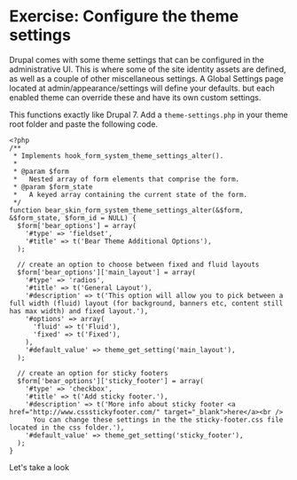 # Exercise: Configure the theme settings

Drupal comes with some theme settings that can be configured in the administrative UI. This is where some of the site identity assets are defined, as well as a couple of other miscellaneous settings. A Global Settings page located at admin/appearance/settings will define your defaults. but each enabled theme can override these and have its own custom settings.

This functions exactly like Drupal 7. Add a ```theme-settings.php``` in your theme root folder and paste the following code.

```
<?php
/**
 * Implements hook_form_system_theme_settings_alter().
 *
 * @param $form
 *   Nested array of form elements that comprise the form.
 * @param $form_state
 *   A keyed array containing the current state of the form.
 */
function bear_skin_form_system_theme_settings_alter(&$form, &$form_state, $form_id = NULL) {
  $form['bear_options'] = array(
    '#type' => 'fieldset',
    '#title' => t('Bear Theme Additional Options'),
  );

  // create an option to choose between fixed and fluid layouts
  $form['bear_options']['main_layout'] = array(
    '#type' => 'radios',
    '#title' => t('General Layout'),
    '#description' => t('This option will allow you to pick between a full width (fluid) layout (for background, banners etc, content still has max width) and fixed layout.'),
    '#options' => array(
      'fluid' => t('Fluid'),
      'fixed' => t('Fixed'),
    ),
    '#default_value' => theme_get_setting('main_layout'),
  );

  // create an option for sticky footers
  $form['bear_options']['sticky_footer'] = array(
    '#type' => 'checkbox',
    '#title' => t('Add sticky footer.'),
    '#description' => t('More info about sticky footer <a href="http://www.cssstickyfooter.com/" target="_blank">here</a><br />
      You can change these settings in the the sticky-footer.css file located in the css folder.'),
    '#default_value' => theme_get_setting('sticky_footer'),
  );
}
```

Let's take a look 